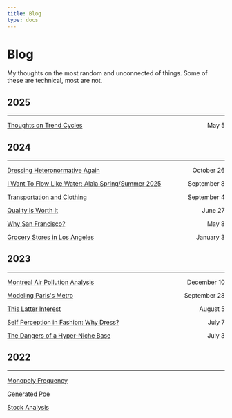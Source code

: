 ```yaml
---
title: Blog
type: docs
---
```


# **Blog**

My thoughts on the most random and unconnected of things. Some of these are technical, most are not. 

## 2025
___
[Thoughts on Trend Cycles](./trend_cycle_thoughts/) <span style="float: right">May 5</span>


## 2024
___
[Dressing Heteronormative Again](./dressing_heteronotmative_again/) <span style="float: right">October 26</span>

[I Want To Flow Like Water: Alaïa Spring/Summer 2025](./alaia_ss_25/) <span style="float: right">September 8</span>

[Transportation and Clothing](./transportation_and_clothing/) <span style="float: right">September 4</span>

[Quality Is Worth It](./quality_is_worth_it/) <span style="float: right">June 27</span>

[Why San Francisco?](./why_san_francisco/) <span style="float: right">May 8</span>

[Grocery Stores in Los Angeles](./los_angeles_grocery_stores/ ) <span style="float: right">January 3</span>

## 2023
___

[Montreal Air Pollution Analysis](./montreal_air_pollution/) <span style="float: right">December 10</span>

[Modeling Paris's Metro](/learning_osmnx/) <span style="float: right">September 28</span>

[This Latter Interest](./this_latter_interest) <span style="float: right">August 5</span>

[Self Perception in Fashion: Why Dress?](./self_perception_in_fashion) <span style="float: right">July 7</span>

[The Dangers of a Hyper-Niche Base](./thedangersofahypernichebase) <span style="float: right">July 3</span>

## 2022
___

[Monopoly Frequency](./monopolyfreq/)

[Generated Poe](./generatedpoe/)

[Stock Analysis](./stockanalysis/stockanalysis/)
